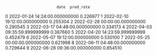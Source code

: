                            date  pred_rate
0 2022-01-24 14:24:00.000000000   0.226977
1 2022-02-10 19:12:00.000000000   0.255304
2 2022-02-28 00:00:00.000000000   0.290545
3 2022-03-17 04:48:00.000000000   0.334173
4 2022-04-03 09:35:59.999999999   0.387660
5 2022-04-20 14:23:59.999999999   0.452479
6 2022-05-07 19:12:00.000000000   0.530100
7 2022-05-25 00:00:00.000000000   0.621998
8 2022-06-11 04:48:00.000000000   0.729644
9 2022-06-28 09:36:00.000000000   0.854510
